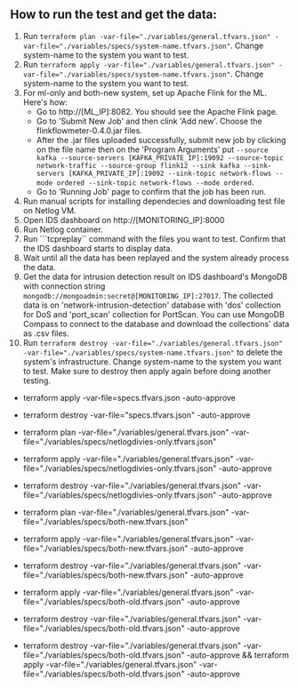 ## How to run the test and get the data:

1. Run ```terraform plan -var-file="./variables/general.tfvars.json" -var-file="./variables/specs/system-name.tfvars.json"```. Change system-name to the system you want to test.
2. Run ```terraform apply -var-file="./variables/general.tfvars.json" -var-file="./variables/specs/system-name.tfvars.json"```. Change system-name to the system you want to test.
3. For ml-only and both-new system, set up Apache Flink for the ML. Here's how:
    - Go to http://[ML_IP]:8082. You should see the Apache Flink page.
    - Go to 'Submit New Job' and then clink 'Add new'. Choose the flinkflowmeter-0.4.0.jar files.
    - After the .jar files uploaded successfully, submit new job by clicking on the file name then on the 'Program Arguments' put ```--source kafka --source-servers [KAFKA_PRIVATE_IP]:19092 --source-topic network-traffic --source-group flink12 --sink kafka --sink-servers [KAFKA_PRIVATE_IP]:19092 --sink-topic network-flows --mode ordered --sink-topic network-flows --mode ordered```.
    -   Go to 'Running Job' page to confirm that the job has been run.
4. Run manual scripts for installing dependecies and downloading test file on Netlog VM.
5. Open IDS dashboard on http://[MONITORING_IP]:8000
5. Run Netlog container.
6. Run ```tcpreplay`` command with the files you want to test. Confirm that the IDS dashboard starts to display data.
7. Wait until all the data has been replayed and the system already process the data.
8. Get the data for intrusion detection result on IDS dashboard's MongoDB with connection string ```mongodb://mongoadmin:secret@[MONITORING_IP]:27017```. The collected data is on 'network-intrusion-detection' database with 'dos' collection for DoS and 'port_scan' collection for PortScan. You can use MongoDB Compass to connect to the database and download the collections' data as .csv files.
9. Run ```terraform destroy -var-file="./variables/general.tfvars.json" -var-file="./variables/specs/system-name.tfvars.json"``` to delete the system's infrastructure. Change system-name to the system you want to test. Make sure to destroy then apply again before doing another testing.


- terraform apply -var-file=specs.tfvars.json -auto-approve
- terraform destroy -var-file="specs.tfvars.json" -auto-approve

- terraform plan -var-file="./variables/general.tfvars.json" -var-file="./variables/specs/netlogdivies-only.tfvars.json"
- terraform apply -var-file="./variables/general.tfvars.json" -var-file="./variables/specs/netlogdivies-only.tfvars.json" -auto-approve
- terraform destroy -var-file="./variables/general.tfvars.json" -var-file="./variables/specs/netlogdivies-only.tfvars.json" -auto-approve

- terraform plan -var-file="./variables/general.tfvars.json" -var-file="./variables/specs/both-new.tfvars.json"
- terraform apply -var-file="./variables/general.tfvars.json" -var-file="./variables/specs/both-new.tfvars.json" -auto-approve
- terraform destroy -var-file="./variables/general.tfvars.json" -var-file="./variables/specs/both-new.tfvars.json" -auto-approve

- terraform apply -var-file="./variables/general.tfvars.json" -var-file="./variables/specs/both-old.tfvars.json" -auto-approve
- terraform destroy -var-file="./variables/general.tfvars.json" -var-file="./variables/specs/both-old.tfvars.json" -auto-approve
- terraform destroy -var-file="./variables/general.tfvars.json" -var-file="./variables/specs/both-old.tfvars.json" -auto-approve && terraform apply -var-file="./variables/general.tfvars.json" -var-file="./variables/specs/both-old.tfvars.json" -auto-approve
